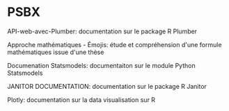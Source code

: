 # PSBX
API-web-avec-Plumber: documentation sur le package R Plumber

Approche mathématiques - Émojis: étude et compréhension d'une formule mathématiques issue d'une thèse

Documenation Statsmodels: documentaiton sur le module Python Statsmodels

JANITOR DOCUMENTATION: documentation sur le package R Janitor

Plotly: documentation sur la data visualisation sur R
